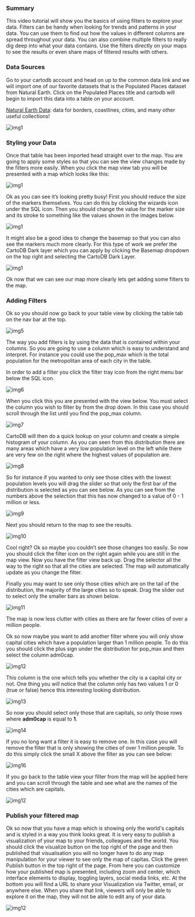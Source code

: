 ### Summary
This video tutorial will show you the basics of using filters to explore your data. Filters can be handy when looking for trends and patterns in your data. You can use them to find out how the values in different columns are spread throughout your data. You can also combine multiple filters to really dig deep into what your data contains. Use the filters directly on your maps to see the results or even share maps of filtered results with others.

### Data Sources
Go to your cartodb account and head on up to the common data link and we will import one of our favorite datasets that is the Populated Places dataset from Natural Earth. Click on the Populated Places title and cartodb will begin to import this data into a table on your account.

[Natural Earth Data](http://www.naturalearthdata.com/): data for borders, coastlines, cities, and many other useful collections!

![img1](img/1.png)

### Styling your Data
Once that table has been imported head straight over to the map. You are going to apply some styles so that you can see the view changes made by the filters more easily. When you click the map view tab you will be presented with a map which looks like this:

![img1](img/2.png)

Ok as you can see it’s looking pretty busy! First you should reduce the size of the markers themselves. You can do this by clicking the wizards icon under the  SQL icon. Then you should change the value for the marker size and its stroke to something like the values shown in the images below.

![img1](img/3.png)

It might also be a good idea to change the basemap so that you can also see the markers much more clearly. For this type of work we prefer the CartoDB Dark layer which you can apply by clicking the Basemap dropdown on the top right and selecting the CartoDB Dark Layer.

![img1](img/4.png)

Ok now that we can see our map more clearly lets get adding some filters to the map.

### Adding Filters
Ok so you should now go back to your table view by clicking the table tab on the nav bar at the top.

![img5](img/5.png)

The way you add filters is by using the data that is contained within your columns. So you are going to use a column which is easy to understand and interpret. For instance you could use the pop_max which is the total population for the metropolitan area of each city in the table.

In order to add a filter you click the filter tray icon from the right menu bar below the SQL icon.

![img6](img/6.png)

When you click this you are presented with the view below. You must select the column you wish to filter by from the drop down. In this case you should scroll through the list until you find the pop_max column.

![img7](img/7.png)

CartoDB will then do a quick lookup on your column and create a simple histogram of your column. As you can seen from this distribution there are many areas which have a very low population level on the left while there are very few on the right where the highest values of population are. 

![img8](img/8.png)

So for instance if you wanted to only see those cities with the lowest population levels you will drag the slider so that only the first bar of the distribution is selected as you can see below. As you can see from the numbers above the selection that this has now changed to a value of 0 - 1 million or less.

![img9](img/9.png)

Next you should return to the map to see the results.

![img10](img/10.png)

Cool right? Ok so maybe you couldn’t see those changes too easily. So now you should click the filter icon on the right again while you are still in the map view. Now you have the filter view back up. Drag the selector all the way to the right so that all the cities are selected. The map will automatically update as you change the filter.

Finally you may want to see only those cities which are on the tail of the distribution, the majority of the large cities so to speak. Drag the slider out to select only the smaller bars as shown below.

![img11](img/11.png)

The map is now less clutter with cities as there are far fewer cities of over a million people.

Ok so now maybe you want to add another filter where you will only show capital cities which have a population larger than 1 million people. To do this you should click the plus sign under the distribution for pop_max and then select the column adm0cap.

![img12](img/12.png)

This column is the one which tells you whether the city is a capital city or not. One thing you will notice that the column only has two values 1 or 0 (true or false) hence this interesting looking distribution.

![img13](img/13.png)

So now you should select only those that are capitals, so only those rows where **adm0cap** is equal to **1**.

![img14](img/15.png)

If you no long want a filter it is easy to remove one. In this case you will remove the filter that is only showing the cities of over 1 million people. To do this simply click the small X above the filter as you can see below:

![img16](img/16.png)

If you go back to the table view your filter from the map will be applied here and you can scroll through the table and see what are the names of the cities which are capitals.

![img12](img/17.png)

### Publish your filtered map
Ok so now that you have a map which is showing only the world's capitals and is styled in a way you think looks great. It is very easy to publish a visualization of your map to your friends, colleagues and the world. You should click the visualize button on the top right of the page and then published that visualisation you will no longer have to do any map manipulation for your viewer to see only the map of capitas. 
Click the green Publish button in the top right of the page. From here you can customize how your published map is presented, including zoom and center, which interface elements to display, toggling layers, social media links, etc. At the bottom you will find a URL to share your Visualization via Twitter, email, or anywhere else. When you share that link, viewers will only be able to explore it on the map, they will not be able to edit any of your data.

![img12](img/18.png)


